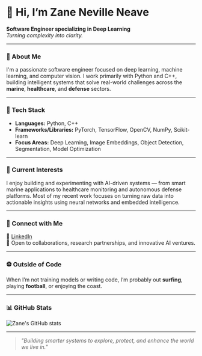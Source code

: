 # 👋 Hi, I’m Zane Neville Neave

**Software Engineer specializing in Deep Learning**  
_Turning complexity into clarity._

---

### 🧠 About Me

I'm a passionate software engineer focused on deep learning, machine learning, and computer vision. I work primarily with Python and C++, building intelligent systems that solve real-world challenges across the **marine**, **healthcare**, and **defense** sectors.

---

### 🧰 Tech Stack

- **Languages:** Python, C++
- **Frameworks/Libraries:** PyTorch, TensorFlow, OpenCV, NumPy, Scikit-learn
- **Focus Areas:** Deep Learning, Image Embeddings, Object Detection, Segmentation, Model Optimization

---

### 🧪 Current Interests

I enjoy building and experimenting with AI-driven systems — from smart marine applications to healthcare monitoring and autonomous defense platforms. Most of my recent work focuses on turning raw data into actionable insights using neural networks and embedded intelligence.

---

### 🔗 Connect with Me

📇 [LinkedIn](https://www.linkedin.com/in/your-link-here)  
🤝 Open to collaborations, research partnerships, and innovative AI ventures.

---

### ⚽ Outside of Code

When I’m not training models or writing code, I’m probably out **surfing**, playing **football**, or enjoying the coast.

---

<!-- Optional GitHub stats section -->
### 📊 GitHub Stats
![Zane's GitHub stats](https://github-readme-stats.vercel.app/api?username=your-username-here&show_icons=true&theme=default)

---

> _"Building smarter systems to explore, protect, and enhance the world we live in."_
